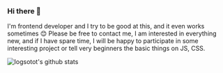 ### Hi there 👋
I'm frontend developer and I try to be good at this, and it even works sometimes :blush:
Please be free to contact me, I am interested in everything new, and if I have spare time, I will be happy to participate in some interesting project or tell very beginners the basic things on JS, CSS.

![Iogsotot's github stats](https://github-readme-stats.vercel.app/api?username=Iogsotot&show_icons=true&theme=tokyonight&count_private=true)
